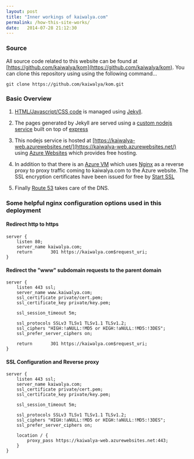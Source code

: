 ```yaml
---
layout: post
title: "Inner workings of kaiwalya.com"
permalink: /how-this-site-works/
date:   2014-07-28 21:12:30
---
```



### Source
All source code related to this website can be found at [https://github.com/kaiwalya/kom](https://github.com/kaiwalya/kom). You can clone this repository using using the following command...

	git clone https://github.com/kaiwalya/kom.git

### Basic Overview

1.	[HTML/Javascript/CSS code](https://github.com/kaiwalya/kom/tree/f/azure-site/www) is managed using [Jekyll](http://jekyllrb.com/).

1.	The pages generated by Jekyll are served using a [custom nodejs service](https://github.com/kaiwalya/kom/tree/f/azure-site/server.js) built on top of [express](http://expressjs.com/)

1.	This nodejs service is hosted at [https://kaiwalya-web.azurewebsites.net/](https://kaiwalya-web.azurewebsites.net/) using [Azure Websites](https://azure.microsoft.com/en-us/services/web-sites/) which provides free hosting.

1.	In addition to that there is an [Azure VM](https://azure.microsoft.com/en-us/services/virtual-machines/) which uses [Nginx](http://nginx.org/) as a reverse proxy to proxy traffic coming to kaiwalya.com to the Azure website. The SSL encryption certificates have been issued for free by [Start SSL](https://www.startssl.com)

1.	Finally [Route 53](http://aws.amazon.com/route53/) takes care of the DNS.

### Some helpful nginx configuration options used in this deployment

#### Redirect http to https

	server {
		listen 80;
		server_name kaiwalya.com;
		return       301 https://kaiwalya.com$request_uri;
	}

#### Redirect the "www" subdomain requests to the parent domain

	server {
		listen 443 ssl;
		server_name www.kaiwalya.com;
		ssl_certificate private/cert.pem;
		ssl_certificate_key private/key.pem;

		ssl_session_timeout 5m;

		ssl_protocols SSLv3 TLSv1 TLSv1.1 TLSv1.2;
		ssl_ciphers "HIGH:!aNULL:!MD5 or HIGH:!aNULL:!MD5:!3DES";
		ssl_prefer_server_ciphers on;

		return       301 https://kaiwalya.com$request_uri;
	}


#### SSL Configuration and Reverse proxy

	server {
		listen 443 ssl;
		server_name kaiwalya.com;
		ssl_certificate private/cert.pem;
		ssl_certificate_key private/key.pem;

		ssl_session_timeout 5m;

		ssl_protocols SSLv3 TLSv1 TLSv1.1 TLSv1.2;
		ssl_ciphers "HIGH:!aNULL:!MD5 or HIGH:!aNULL:!MD5:!3DES";
		ssl_prefer_server_ciphers on;

		location / {
			proxy_pass https://kaiwalya-web.azurewebsites.net:443;
		}
	}
